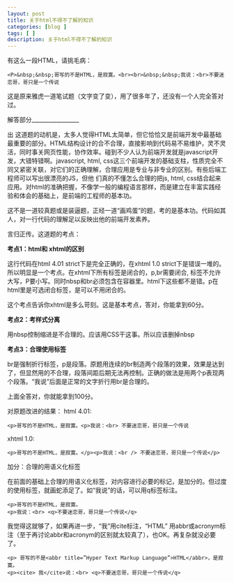 ```yaml
---
layout: post
title: 关于html不得不了解的知识
categories: [blog ]
tags: [ ]
description: 关于html不得不了解的知识
---
```


有这么一段HTML，请挑毛病：

	<P>&nbsp;&nbsp;哥写的不是HTML，是寂寞。<br><br>&nbsp;&nbsp;我说：<br>不要迷恋哥，哥只是一个传说

这是原来雅虎一道笔试题（文字变了变），用了很多年了，还没有一个人完全答对过。

解答部分_________________

出 这道题的动机是，太多人觉得HTML太简单，但它恰恰又是前端开发中最基础最重要的部分。HTML结构设计的合不合理，直接影响到代码易不易维护，灵不灵 活，同时事关网页性能，协作效率。碰到不少人认为前端开发就是javascript开发，大错特错啊。javascript, html, css这三个前端开发的基础支柱，性质完全不同又紧密关联，对它们的正确理解，合理应用是专业与非专业的区别。有些后端工程师可以写出很漂亮的JS，但他 们真的不懂怎么合理的把js, html, css结合起来应用。对html的准确把握，不像学一般的编程语言那样，而是建立在丰富实践经验和体会的基础上，是前端的工程师的基本功。

这不是一道较真题或是装逼题，正经一道“画鸡蛋”的题，考的是基本功。代码如其人，对一行代码的理解足以反映出他的前端开发素养。

言归正传。这道题的考点：

**考点1：html和 xhtml的区别**

这行代码在html 4.01 strict下是完全正确的，在xhtml 1.0 strict下是错误一堆的。所以明显是一个考点。在xhtml下所有标签是闭合的，p,br需要闭合, 标签不允许大写，P要小写。同时nbsp和br必须包含在容器里。html下这些都不是错。p在html里是可选闭合标签，是可以不用闭合的。

这个考点告诉你xhtml是多么苛刻。这是基本考点，答对，你能拿到60分。

**考点2：考样式分离**

用nbsp控制缩进是不合理的。应该用CSS干这事。所以应该删掉nbsp

**考点3：合理使用标签**

br是强制折行标签，p是段落。原题用连续的br制造两个段落的效果，效果是达到了，但显然用的不合理，段落间距后期无法再控制。正确的做法是用两个p表现两个段落。“我说”后面是正常的文字折行用br是合理的。

上面全答对，你就能拿到100分。

对原题改进的结果：
html 4.01:

	<p>哥写的不是HTML，是寂寞。<p>我说：<br> 不要迷恋哥，哥只是一个传说

xhtml 1.0:

	<p>哥写的不是HTML，是寂寞。</p><p>我说：<br /> 不要迷恋哥，哥只是一个传说</p>

加分：合理的用语义化标签

在前面的基础上合理的用语义化标签，对内容进行必要的标记，是加分的。但过度的使用标签，就画蛇添足了。如“我说”的话，可以用q标签标注。

	<p>哥写的不是HTML，是寂寞。
	<p>我说：<br> <q>不要迷恋哥，哥只是一个传说</q>

我觉得这就够了，如果再进一步，“我”用cite标注，“HTML” 用abbr或acronym标注（至于再讨论abbr和acronym的区别就太较真了），也OK。再复杂就没必要了。

	<p> 哥写的不是<abbr title=”Hyper Text Markup Language”>HTML</abbr>，是寂寞。
	<p><cite> 我</cite>说：<br> <q>不要迷恋哥，哥只是一个传说</q>